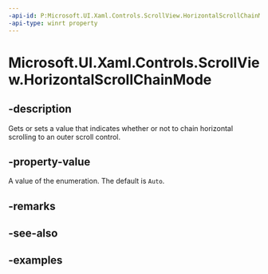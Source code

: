 ```yaml
---
-api-id: P:Microsoft.UI.Xaml.Controls.ScrollView.HorizontalScrollChainMode
-api-type: winrt property
---
```


# Microsoft.UI.Xaml.Controls.ScrollView.HorizontalScrollChainMode

<!--
public Microsoft.UI.Xaml.Controls.ScrollingChainMode HorizontalScrollChainMode { get; set; }
-->

## -description

Gets or sets a value that indicates whether or not to chain horizontal scrolling to an outer scroll control.

## -property-value

A value of the enumeration. The default is `Auto`.

## -remarks

## -see-also

## -examples
